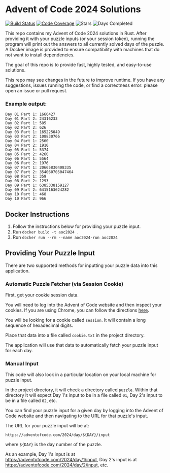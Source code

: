 # Advent of Code 2024 Solutions

[![Build Status](https://github.com/akaritakai/AdventOfCode2024/actions/workflows/main.yml/badge.svg)](https://github.com/akaritakai/AdventOfCode2024/actions)
[![Code Coverage](https://img.shields.io/codecov/c/github/akaritakai/AdventOfCode2024.svg)](https://codecov.io/gh/akaritakai/AdventOfCode2024)
![Stars](https://img.shields.io/badge/gold%20stars%20⭐-20-yellow)
![Days Completed](https://img.shields.io/badge/days%20completed-10-green)

This repo contains my Advent of Code 2024 solutions in Rust. After providing it with your puzzle inputs (or your
session token), running the program will print out the answers to all currently solved days of the puzzle. A Docker image is provided to ensure compatibility with machines that do not want to install dependencies.

The goal of this repo is to provide fast, highly tested, and easy-to-use solutions.

This repo may see changes in the future to improve runtime. If you have any suggestions, issues running the code, or
find a correctness error: please open an issue or pull request.

### Example output:
```
Day 01 Part 1: 1666427
Day 01 Part 2: 24316233
Day 02 Part 1: 585
Day 02 Part 2: 626
Day 03 Part 1: 165225049
Day 03 Part 2: 108830766
Day 04 Part 1: 2560
Day 04 Part 2: 1910
Day 05 Part 1: 5374
Day 05 Part 2: 4260
Day 06 Part 1: 5564
Day 06 Part 2: 1976
Day 07 Part 1: 20665830408335
Day 07 Part 2: 354060705047464
Day 08 Part 1: 359
Day 08 Part 2: 1293
Day 09 Part 1: 6385338159127
Day 09 Part 2: 6415163624282
Day 10 Part 1: 468
Day 10 Part 2: 966
```

## Docker Instructions

1. Follow the instructions below for providing your puzzle input.
2. Run `docker build -t aoc2024 .`
3. Run `docker run --rm --name aoc2024-run aoc2024`

## Providing Your Puzzle Input

There are two supported methods for inputting your puzzle data into this application.

### Automatic Puzzle Fetcher (via Session Cookie)

First, get your cookie session data.

You will need to log into the Advent of Code website and then inspect your cookies.
If you are using Chrome, you can follow the directions [here](https://developers.google.com/web/tools/chrome-devtools/storage/cookies).

You will be looking for a cookie called `session`. It will contain a long sequence of hexadecimal digits.

Place that data into a file called `cookie.txt` in the project directory.

The application will use that data to automatically fetch your puzzle input for each day.

### Manual Input

This code will also look in a particular location on your local machine for puzzle input.

In the project directory, it will check a directory called `puzzle`.
Within that directory it will expect Day 1's input to be in a file called `01`, Day 2's input to be in a file called `02`, etc.

You can find your puzzle input for a given day by logging into the Advent of Code website and then navigating to the URL
for that puzzle's input.

The URL for your puzzle input will be at:
```
https://adventofcode.com/2024/day/${DAY}/input
```
where `${DAY}` is the day number of the puzzle.

As an example, Day 1's input is at https://adventofcode.com/2024/day/1/input,
Day 2's input is at https://adventofcode.com/2024/day/2/input, etc.
